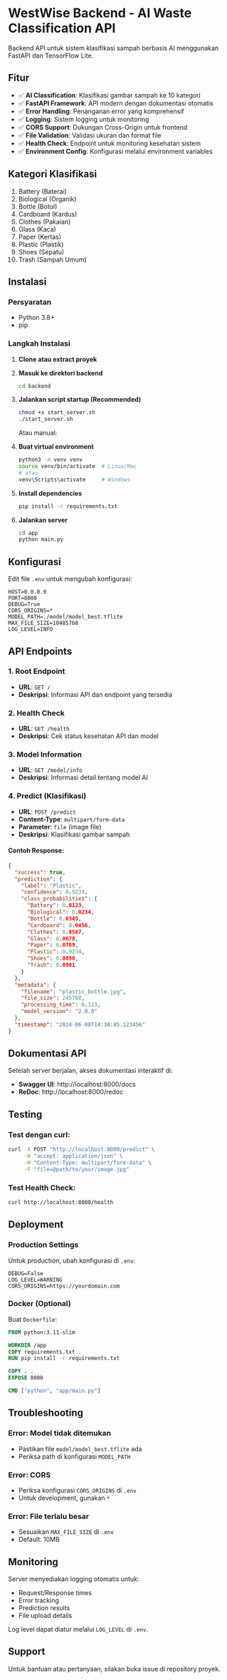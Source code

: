 # WestWise Backend - AI Waste Classification API

Backend API untuk sistem klasifikasi sampah berbasis AI menggunakan FastAPI dan TensorFlow Lite.

## Fitur

- ✅ **AI Classification**: Klasifikasi gambar sampah ke 10 kategori
- ✅ **FastAPI Framework**: API modern dengan dokumentasi otomatis
- ✅ **Error Handling**: Penanganan error yang komprehensif
- ✅ **Logging**: Sistem logging untuk monitoring
- ✅ **CORS Support**: Dukungan Cross-Origin untuk frontend
- ✅ **File Validation**: Validasi ukuran dan format file
- ✅ **Health Check**: Endpoint untuk monitoring kesehatan sistem
- ✅ **Environment Config**: Konfigurasi melalui environment variables

## Kategori Klasifikasi

1. Battery (Baterai)
2. Biological (Organik)
3. Bottle (Botol)
4. Cardboard (Kardus)
5. Clothes (Pakaian)
6. Glass (Kaca)
7. Paper (Kertas)
8. Plastic (Plastik)
9. Shoes (Sepatu)
10. Trash (Sampah Umum)

## Instalasi

### Persyaratan
- Python 3.8+
- pip

### Langkah Instalasi

1. **Clone atau extract proyek**
2. **Masuk ke direktori backend**
   ```bash
   cd backend
   ```

3. **Jalankan script startup (Recommended)**
   ```bash
   chmod +x start_server.sh
   ./start_server.sh
   ```

   Atau manual:

4. **Buat virtual environment**
   ```bash
   python3 -m venv venv
   source venv/bin/activate  # Linux/Mac
   # atau
   venv\Scripts\activate     # Windows
   ```

5. **Install dependencies**
   ```bash
   pip install -r requirements.txt
   ```

6. **Jalankan server**
   ```bash
   cd app
   python main.py
   ```

## Konfigurasi

Edit file `.env` untuk mengubah konfigurasi:

```env
HOST=0.0.0.0
PORT=8000
DEBUG=True
CORS_ORIGINS=*
MODEL_PATH=./model/model_best.tflite
MAX_FILE_SIZE=10485760
LOG_LEVEL=INFO
```

## API Endpoints

### 1. Root Endpoint
- **URL**: `GET /`
- **Deskripsi**: Informasi API dan endpoint yang tersedia

### 2. Health Check
- **URL**: `GET /health`
- **Deskripsi**: Cek status kesehatan API dan model

### 3. Model Information
- **URL**: `GET /model/info`
- **Deskripsi**: Informasi detail tentang model AI

### 4. Predict (Klasifikasi)
- **URL**: `POST /predict`
- **Content-Type**: `multipart/form-data`
- **Parameter**: `file` (image file)
- **Deskripsi**: Klasifikasi gambar sampah

#### Contoh Response:
```json
{
  "success": true,
  "prediction": {
    "label": "Plastic",
    "confidence": 0.9234,
    "class_probabilities": {
      "Battery": 0.0123,
      "Biological": 0.0234,
      "Bottle": 0.0345,
      "Cardboard": 0.0456,
      "Clothes": 0.0567,
      "Glass": 0.0678,
      "Paper": 0.0789,
      "Plastic": 0.9234,
      "Shoes": 0.0890,
      "Trash": 0.0901
    }
  },
  "metadata": {
    "filename": "plastic_bottle.jpg",
    "file_size": 245760,
    "processing_time": 0.123,
    "model_version": "2.0.0"
  },
  "timestamp": "2024-06-08T14:30:45.123456"
}
```

## Dokumentasi API

Setelah server berjalan, akses dokumentasi interaktif di:
- **Swagger UI**: http://localhost:8000/docs
- **ReDoc**: http://localhost:8000/redoc

## Testing

### Test dengan curl:
```bash
curl -X POST "http://localhost:8000/predict" \
     -H "accept: application/json" \
     -H "Content-Type: multipart/form-data" \
     -F "file=@path/to/your/image.jpg"
```

### Test Health Check:
```bash
curl http://localhost:8000/health
```

## Deployment

### Production Settings
Untuk production, ubah konfigurasi di `.env`:
```env
DEBUG=False
LOG_LEVEL=WARNING
CORS_ORIGINS=https://yourdomain.com
```

### Docker (Optional)
Buat `Dockerfile`:
```dockerfile
FROM python:3.11-slim

WORKDIR /app
COPY requirements.txt .
RUN pip install -r requirements.txt

COPY . .
EXPOSE 8000

CMD ["python", "app/main.py"]
```

## Troubleshooting

### Error: Model tidak ditemukan
- Pastikan file `model/model_best.tflite` ada
- Periksa path di konfigurasi `MODEL_PATH`

### Error: CORS
- Periksa konfigurasi `CORS_ORIGINS` di `.env`
- Untuk development, gunakan `*`

### Error: File terlalu besar
- Sesuaikan `MAX_FILE_SIZE` di `.env`
- Default: 10MB

## Monitoring

Server menyediakan logging otomatis untuk:
- Request/Response times
- Error tracking
- Prediction results
- File upload details

Log level dapat diatur melalui `LOG_LEVEL` di `.env`.

## Support

Untuk bantuan atau pertanyaan, silakan buka issue di repository proyek.


